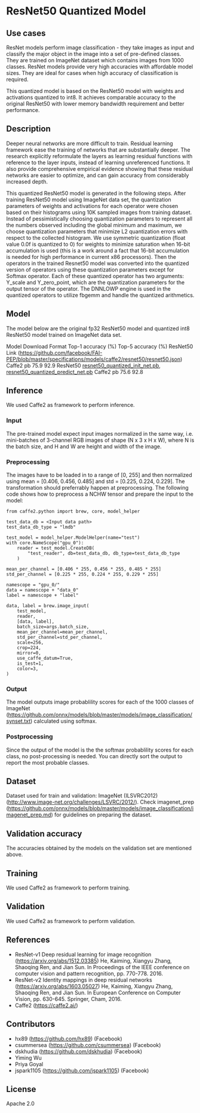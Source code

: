 # ResNet50 Quantized Model

## Use cases

ResNet models perform image classification - they take images as input and classify the major object in the image into a set of pre-defined classes. They are trained on ImageNet dataset which contains images from 1000 classes. ResNet models provide very high accuracies with affordable model sizes. They are ideal for cases when high accuracy of classification is required. 

This quantized model is based on the ResNet50 model with weights and activations quantized to int8. It achieves comparable accuracy to the original ResNet50 with lower memory bandwidth requirement and better performance. 

## Description

Deeper neural networks are more difficult to train. Residual learning framework ease the training of networks that are substantially deeper. The research explicitly reformulate the layers as learning residual functions with reference to the layer inputs, instead of learning unreferenced functions. It also provide comprehensive empirical evidence showing that these residual networks are easier to optimize, and can gain accuracy from considerably increased depth. 

This quantized ResNet50 model is generated in the following steps. After training ResNet50 model using ImageNet data set, the quantization parameters of weights and activations for each operator were chosen based on their histograms using 10K sampled images from training dataset. Instead of pessimistically choosing quantization parameters to represent all the numbers observed including the global minimum and maximum, we choose quantization parameters that minimize L2 quantization errors with respect to the collected histogram. We use symmetric quantization (float value 0.0f is quantized to 0) for weights to minimize saturation when 16-bit accumulation is used (this is a work around a fact that 16-bit accumulation is needed for high performance in current x86 processors). Then the operators in the trained Resnet50 model was converted into the quantized version of operators using these quantization parameters except for Softmax operator. Each of these quantized operator has two arguments: Y_scale and Y_zero_point, which are the quantization parameters for the output tensor of the operator. The DNNLOWP engine is used in the quantized operators to utilize fbgemm and handle the quantized arithmetics.

## Model

The model below are the original fp32 ResNet50 model and quantized int8 ResNet50 model trained on ImageNet data set. 

Model Download Format Top-1 accuracy (%) Top-5 accuracy (%)
ResNet50 Link (https://github.com/facebook/FAI-PEP/blob/master/specifications/models/caffe2/resnet50/resnet50.json) Caffe2 pb 75.9 92.9
ResNet50 [resnet50_quantized_init_net.pb](https://s3.amazonaws.com/download.caffe2.ai/models/resnet50_quantized/resnet50_quantized_init_net.pb), [resnet50_quantized_predict_net.pb](https://s3.amazonaws.com/download.caffe2.ai/models/resnet50_quantized/resetnet_quantized_predict_net.pb) Caffe2 pb 75.6 92.8

## Inference

We used Caffe2 as framework to perform inference. 

### Input

The pre-trained model expect input images normalized in the same way, i.e. mini-batches of 3-channel RGB images of shape (N x 3 x H x W), where N is the batch size, and H and W are height and width of the image. 

### Preprocessing

The images have to be loaded in to a range of [0, 255] and then normalized using mean = [0.406, 0.456, 0.485] and std = [0.225, 0.224, 0.229]. The transformation should preferrably happen at preprocessing.
The following code shows how to preprocess a NCHW tensor and prepare the input to the model:

```
from caffe2.python import brew, core, model_helper

test_data_db = <Input data path>
test_data_db_type = "lmdb"

test_model = model_helper.ModelHelper(name="test")
with core.NameScope("gpu_0"):
    reader = test_model.CreateDB(
        "test_reader", db=test_data_db, db_type=test_data_db_type
    )

mean_per_channel = [0.406 * 255, 0.456 * 255, 0.485 * 255]
std_per_channel = [0.225 * 255, 0.224 * 255, 0.229 * 255]

namescope = "gpu_0/"
data = namescope + "data_0"
label = namescope + "label"

data, label = brew.image_input(
    test_model,
    reader,
    [data, label],
    batch_size=args.batch_size,
    mean_per_channel=mean_per_channel,
    std_per_channel=std_per_channel,
    scale=256,
    crop=224,
    mirror=0,
    use_caffe_datum=True,
    is_test=1,
    color=3,
)
```

### Output

The model outputs image probablility scores for each of the 1000 classes of ImageNet (https://github.com/onnx/models/blob/master/models/image_classification/synset.txt) calculated using softmax.

### Postprocessing

Since the output of the model is the the softmax probablility scores for each class, no post-processing is needed. You can directly sort the output to report the most probable classes. 

## Dataset

Dataset used for train and validation: ImageNet (ILSVRC2012) (http://www.image-net.org/challenges/LSVRC/2012/). Check imagenet_prep (https://github.com/onnx/models/blob/master/models/image_classification/imagenet_prep.md) for guidelines on preparing the dataset.

## Validation accuracy

The accuracies obtained by the models on the validation set are mentioned above. 

## Training

We used Caffe2 as framework to perform training. 

## Validation

We used Caffe2 as framework to perform validation. 

## References

* ResNet-v1 Deep residual learning for image recognition (https://arxiv.org/abs/1512.03385) He, Kaiming, Xiangyu Zhang, Shaoqing Ren, and Jian Sun. In Proceedings of the IEEE conference on computer vision and pattern recognition, pp. 770-778. 2016.
* ResNet-v2 Identity mappings in deep residual networks (https://arxiv.org/abs/1603.05027) He, Kaiming, Xiangyu Zhang, Shaoqing Ren, and Jian Sun. In European Conference on Computer Vision, pp. 630-645. Springer, Cham, 2016.
* Caffe2 (https://caffe2.ai/)

## Contributors

* hx89 (https://github.com/hx89) (Facebook)
* csummersea (https://github.com/csummersea) (Facebook)
* dskhudia (https://github.com/dskhudia) (Facebook)
* Yiming Wu
* Priya Goyal
* jspark1105 (https://github.com/jspark1105) (Facebook)

## License

Apache 2.0
